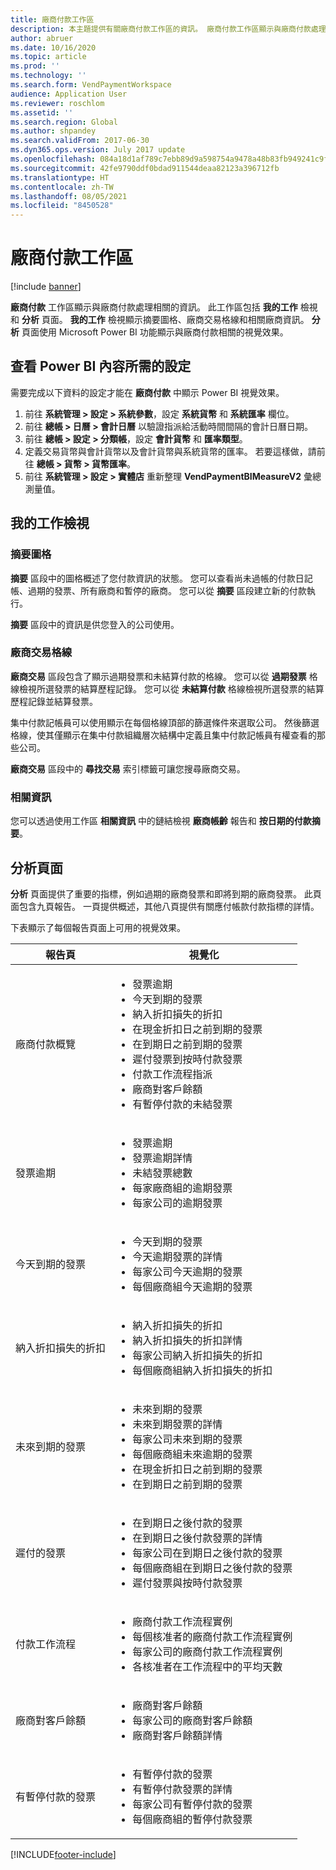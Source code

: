 ```yaml
---
title: 廠商付款工作區
description: 本主題提供有關廠商付款工作區的資訊。 廠商付款工作區顯示與廠商付款處理相關的資訊。
author: abruer
ms.date: 10/16/2020
ms.topic: article
ms.prod: ''
ms.technology: ''
ms.search.form: VendPaymentWorkspace
audience: Application User
ms.reviewer: roschlom
ms.assetid: ''
ms.search.region: Global
ms.author: shpandey
ms.search.validFrom: 2017-06-30
ms.dyn365.ops.version: July 2017 update
ms.openlocfilehash: 084a18d1af789c7ebb89d9a598754a9478a48b83fb949241c9fc34fefa7c152b
ms.sourcegitcommit: 42fe9790ddf0bdad911544deaa82123a396712fb
ms.translationtype: HT
ms.contentlocale: zh-TW
ms.lasthandoff: 08/05/2021
ms.locfileid: "8450528"
---
```

# <a name="vendor-payments-workspace"></a>廠商付款工作區

[!include [banner](../includes/banner.md)]

**廠商付款** 工作區顯示與廠商付款處理相關的資訊。 此工作區包括 **我的工作** 檢視和 **分析** 頁面。 **我的工作** 檢視顯示摘要圖格、廠商交易格線和相關廠商資訊。 **分析** 頁面使用 Microsoft Power BI 功能顯示與廠商付款相關的視覺效果。

## <a name="setup-needed-to-view-power-bi-content"></a>查看 Power BI 內容所需的設定

需要完成以下資料的設定才能在 **廠商付款** 中顯示 Power BI 視覺效果。
1. 前往 **系統管理 > 設定 > 系統參數**，設定 **系統貨幣** 和 **系統匯率** 欄位。
2. 前往 **總帳 > 日曆 > 會計日曆** 以驗證指派給活動時間間隔的會計日曆日期。
3. 前往 **總帳 > 設定 > 分類帳**，設定 **會計貨幣** 和 **匯率類型**。 
4. 定義交易貨幣與會計貨幣以及會計貨幣與系統貨幣的匯率。 若要這樣做，請前往 **總帳 > 貨幣 > 貨幣匯率**。
5. 前往 **系統管理 > 設定 > 實體店** 重新整理 **VendPaymentBIMeasureV2** 彙總測量值。

## <a name="my-work-view"></a>我的工作檢視

### <a name="summary-tiles"></a>摘要圖格

**摘要** 區段中的圖格概述了您付款資訊的狀態。 您可以查看尚未過帳的付款日記帳、過期的發票、所有廠商和暫停的廠商。 您可以從 **摘要** 區段建立新的付款執行。

**摘要** 區段中的資訊是供您登入的公司使用。

### <a name="vendor-transactions-grids"></a>廠商交易格線

**廠商交易** 區段包含了顯示過期發票和未結算付款的格線。 您可以從 **過期發票** 格線檢視所選發票的結算歷程記錄。 您可以從 **未結算付款** 格線檢視所選發票的結算歷程記錄並結算發票。

集中付款記帳員可以使用顯示在每個格線頂部的篩選條件來選取公司。 然後篩選格線，使其僅顯示在集中付款組織層次結構中定義且集中付款記帳員有權查看的那些公司。

**廠商交易** 區段中的 **尋找交易** 索引標籤可讓您搜尋廠商交易。

### <a name="related-information"></a>相關資訊

您可以透過使用工作區 **相關資訊** 中的鏈結檢視 **廠商帳齡** 報告和 **按日期的付款摘要**。

## <a name="analytics-page"></a>分析頁面

**分析** 頁面提供了重要的指標，例如過期的廠商發票和即將到期的廠商發票。 此頁面包含九頁報告。 一頁提供概述，其他八頁提供有關應付帳款付款指標的詳情。

下表顯示了每個報告頁面上可用的視覺效果。


|            報告頁            |                                                                                                                                                                                視覺化                                                                                                                                                                                |
|-----------------------------------|-----------------------------------------------------------------------------------------------------------------------------------------------------------------------------------------------------------------------------------------------------------------------------------------------------------------------------------------------------------------------------|
|     廠商付款概覽      | <ul><li>發票逾期</li><li>今天到期的發票</li><li>納入折扣損失的折扣</li><li>在現金折扣日之前到期的發票</li><li>在到期日之前到期的發票</li><li>遲付發票到按時付款發票</li><li>付款工作流程指派</li><li>廠商對客戶餘額</li><li>有暫停付款的未結發票</li></ul> |
|         發票逾期         |                                                                                             <ul><li>發票逾期</li><li>發票逾期詳情</li><li>未結發票總數</li><li>每家廠商組的逾期發票</li><li>每家公司的逾期發票</li></ul>                                                                                              |
|        今天到期的發票         |                                                                                                         <ul><li>今天到期的發票</li><li>今天逾期發票的詳情</li><li>每家公司今天逾期的發票</li><li>每個廠商組今天逾期的發票</li></ul>                                                                                                          |
| 納入折扣損失的折扣 |                                                                             <ul><li>納入折扣損失的折扣</li><li>納入折扣損失的折扣詳情</li><li>每家公司納入折扣損失的折扣</li><li>每個廠商組納入折扣損失的折扣</li></ul>                                                                              |
|      未來到期的發票       |                                                 <ul><li>未來到期的發票</li><li>未來到期發票的詳情</li><li>每家公司未來到期的發票</li><li>每個廠商組未來逾期的發票</li><li>在現金折扣日之前到期的發票</li><li>在到期日之前到期的發票</li></ul>                                                  |
|        遲付的發票         |                                                         <ul><li>在到期日之後付款的發票</li><li>在到期日之後付款發票的詳情</li><li>每家公司在到期日之後付款的發票</li><li>每個廠商組在到期日之後付款的發票</li><li>遲付發票與按時付款發票</li></ul>                                                          |
|         付款工作流程          |                                                                                <ul><li>廠商付款工作流程實例</li><li>每個核准者的廠商付款工作流程實例</li><li>每家公司的廠商付款工作流程實例</li><li>各核准者在工作流程中的平均天數</li></ul>                                                                                |
|    廠商對客戶餘額     |                                                                                                                   <ul><li>廠商對客戶餘額</li><li>每家公司的廠商對客戶餘額</li><li>廠商對客戶餘額詳情</li></ul>                                                                                                                    |
|    有暫停付款的發票     |                                                                                         <ul><li>有暫停付款的發票</li><li>有暫停付款發票的詳情</li><li>每家公司有暫停付款的發票</li><li>每個廠商組的暫停付款發票</li></ul>                                                                                          |



[!INCLUDE[footer-include](../../includes/footer-banner.md)]